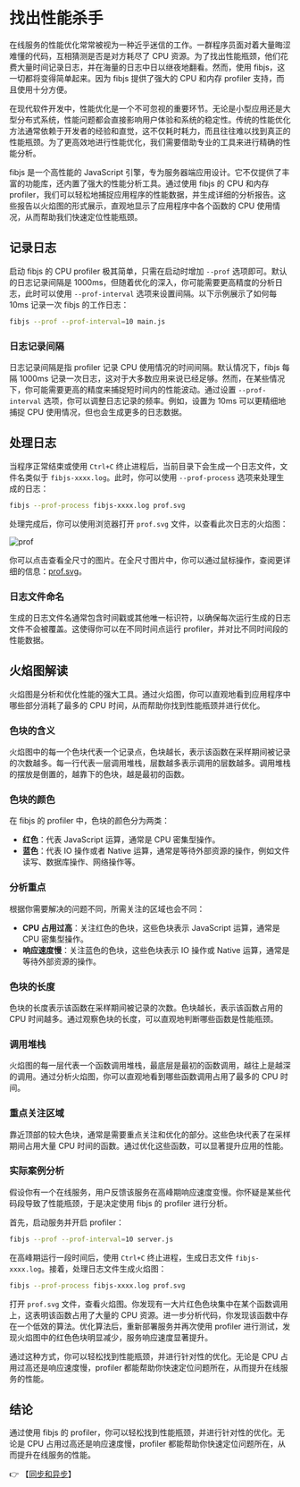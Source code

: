 # 找出性能杀手

在线服务的性能优化常常被视为一种近乎迷信的工作。一群程序员面对着大量晦涩难懂的代码，互相猜测是否是对方耗尽了 CPU 资源。为了找出性能瓶颈，他们花费大量时间记录日志，并在海量的日志中日以继夜地翻看。然而，使用 fibjs，这一切都将变得简单起来。因为 fibjs 提供了强大的 CPU 和内存 profiler 支持，而且使用十分方便。

在现代软件开发中，性能优化是一个不可忽视的重要环节。无论是小型应用还是大型分布式系统，性能问题都会直接影响用户体验和系统的稳定性。传统的性能优化方法通常依赖于开发者的经验和直觉，这不仅耗时耗力，而且往往难以找到真正的性能瓶颈。为了更高效地进行性能优化，我们需要借助专业的工具来进行精确的性能分析。

fibjs 是一个高性能的 JavaScript 引擎，专为服务器端应用设计。它不仅提供了丰富的功能库，还内置了强大的性能分析工具。通过使用 fibjs 的 CPU 和内存 profiler，我们可以轻松地捕捉应用程序的性能数据，并生成详细的分析报告。这些报告以火焰图的形式展示，直观地显示了应用程序中各个函数的 CPU 使用情况，从而帮助我们快速定位性能瓶颈。

## 记录日志

启动 fibjs 的 CPU profiler 极其简单，只需在启动时增加 `--prof` 选项即可。默认的日志记录间隔是 1000ms，但随着优化的深入，你可能需要更高精度的分析日志，此时可以使用 `--prof-interval` 选项来设置间隔。以下示例展示了如何每 10ms 记录一次 fibjs 的工作日志：

```sh
fibjs --prof --prof-interval=10 main.js
```

### 日志记录间隔

日志记录间隔是指 profiler 记录 CPU 使用情况的时间间隔。默认情况下，fibjs 每隔 1000ms 记录一次日志，这对于大多数应用来说已经足够。然而，在某些情况下，你可能需要更高的精度来捕捉短时间内的性能波动。通过设置 `--prof-interval` 选项，你可以调整日志记录的频率。例如，设置为 10ms 可以更精细地捕捉 CPU 使用情况，但也会生成更多的日志数据。

## 处理日志

当程序正常结束或使用 `Ctrl+C` 终止进程后，当前目录下会生成一个日志文件，文件名类似于 `fibjs-xxxx.log`。此时，你可以使用 `--prof-process` 选项来处理生成的日志：

```sh
fibjs --prof-process fibjs-xxxx.log prof.svg
```

处理完成后，你可以使用浏览器打开 `prof.svg` 文件，以查看此次日志的火焰图：

![prof](./imgs/prof.svg)

你可以点击查看全尺寸的图片。在全尺寸图片中，你可以通过鼠标操作，查阅更详细的信息：[prof.svg](./imgs/prof.svg)。

### 日志文件命名

生成的日志文件名通常包含时间戳或其他唯一标识符，以确保每次运行生成的日志文件不会被覆盖。这使得你可以在不同时间点运行 profiler，并对比不同时间段的性能数据。

## 火焰图解读

火焰图是分析和优化性能的强大工具。通过火焰图，你可以直观地看到应用程序中哪些部分消耗了最多的 CPU 时间，从而帮助你找到性能瓶颈并进行优化。

### 色块的含义

火焰图中的每一个色块代表一个记录点，色块越长，表示该函数在采样期间被记录的次数越多。每一行代表一层调用堆栈，层数越多表示调用的层数越多。调用堆栈的摆放是倒置的，越靠下的色块，越是最初的函数。

### 色块的颜色

在 fibjs 的 profiler 中，色块的颜色分为两类：
- **红色**：代表 JavaScript 运算，通常是 CPU 密集型操作。
- **蓝色**：代表 IO 操作或者 Native 运算，通常是等待外部资源的操作，例如文件读写、数据库操作、网络操作等。

### 分析重点

根据你需要解决的问题不同，所需关注的区域也会不同：
- **CPU 占用过高**：关注红色的色块，这些色块表示 JavaScript 运算，通常是 CPU 密集型操作。
- **响应速度慢**：关注蓝色的色块，这些色块表示 IO 操作或 Native 运算，通常是等待外部资源的操作。

### 色块的长度

色块的长度表示该函数在采样期间被记录的次数。色块越长，表示该函数占用的 CPU 时间越多。通过观察色块的长度，可以直观地判断哪些函数是性能瓶颈。

### 调用堆栈

火焰图的每一层代表一个函数调用堆栈，最底层是最初的函数调用，越往上是越深的调用。通过分析火焰图，你可以直观地看到哪些函数调用占用了最多的 CPU 时间。

### 重点关注区域

靠近顶部的较大色块，通常是需要重点关注和优化的部分。这些色块代表了在采样期间占用大量 CPU 时间的函数。通过优化这些函数，可以显著提升应用的性能。

### 实际案例分析

假设你有一个在线服务，用户反馈该服务在高峰期响应速度变慢。你怀疑是某些代码段导致了性能瓶颈，于是决定使用 fibjs 的 profiler 进行分析。

首先，启动服务并开启 profiler：

```sh
fibjs --prof --prof-interval=10 server.js
```

在高峰期运行一段时间后，使用 `Ctrl+C` 终止进程，生成日志文件 `fibjs-xxxx.log`。接着，处理日志文件生成火焰图：

```sh
fibjs --prof-process fibjs-xxxx.log prof.svg
```

打开 `prof.svg` 文件，查看火焰图。你发现有一大片红色色块集中在某个函数调用上，这表明该函数占用了大量的 CPU 资源。进一步分析代码，你发现该函数中存在一个低效的算法。优化算法后，重新部署服务并再次使用 profiler 进行测试，发现火焰图中的红色色块明显减少，服务响应速度显著提升。

通过这种方式，你可以轻松找到性能瓶颈，并进行针对性的优化。无论是 CPU 占用过高还是响应速度慢，profiler 都能帮助你快速定位问题所在，从而提升在线服务的性能。

## 结论

通过使用 fibjs 的 profiler，你可以轻松找到性能瓶颈，并进行针对性的优化。无论是 CPU 占用过高还是响应速度慢，profiler 都能帮助你快速定位问题所在，从而提升在线服务的性能。

👉 【[同步和异步](sync.md)】